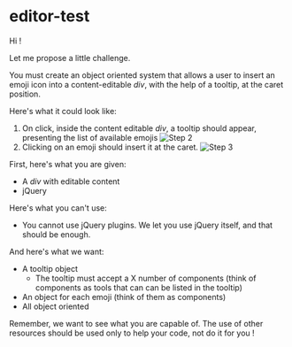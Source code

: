 # editor-test

Hi !

Let me propose a little challenge.

You must create an object oriented system that allows a user to insert an emoji icon into a content-editable _div_, with the help of a tooltip, at the caret position.

Here's what it could look like:

1. On click, inside the content editable _div_, a tooltip should appear, presenting the list of available emojis ![Step 2](http://i.imgur.com/FYGqlD9.png)
2. Clicking on an emoji should insert it at the caret. ![Step 3](http://i.imgur.com/0y5X6gp.png)

First, here's what you are given:
  - A _div_ with editable content
  - jQuery

Here's what you can't use:
  - You cannot use jQuery plugins. We let you use jQuery itself, and that should be enough.

And here's what we want:
  - A tooltip object
    - The tooltip must accept a X number of components (think of components as tools that can can be listed in the tooltip)
  - An object for each emoji (think of them as components)
  - All object oriented
  
Remember, we want to see what you are capable of. The use of other resources should be used only to help your code, not do it for you !
